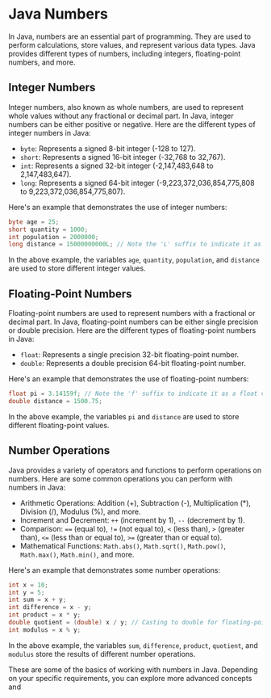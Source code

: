 # Java Numbers

In Java, numbers are an essential part of programming. They are used to perform calculations, store values, and represent various data types. Java provides different types of numbers, including integers, floating-point numbers, and more.

## Integer Numbers

Integer numbers, also known as whole numbers, are used to represent whole values without any fractional or decimal part. In Java, integer numbers can be either positive or negative. Here are the different types of integer numbers in Java:

- `byte`: Represents a signed 8-bit integer (-128 to 127).
- `short`: Represents a signed 16-bit integer (-32,768 to 32,767).
- `int`: Represents a signed 32-bit integer (-2,147,483,648 to 2,147,483,647).
- `long`: Represents a signed 64-bit integer (-9,223,372,036,854,775,808 to 9,223,372,036,854,775,807).

Here's an example that demonstrates the use of integer numbers:

```java
byte age = 25;
short quantity = 1000;
int population = 2000000;
long distance = 15000000000L; // Note the 'L' suffix to indicate it as a long value
```

In the above example, the variables `age`, `quantity`, `population`, and `distance` are used to store different integer values.

## Floating-Point Numbers

Floating-point numbers are used to represent numbers with a fractional or decimal part. In Java, floating-point numbers can be either single precision or double precision. Here are the different types of floating-point numbers in Java:

- `float`: Represents a single precision 32-bit floating-point number.
- `double`: Represents a double precision 64-bit floating-point number.

Here's an example that demonstrates the use of floating-point numbers:

```java
float pi = 3.14159f; // Note the 'f' suffix to indicate it as a float value
double distance = 1500.75;
```

In the above example, the variables `pi` and `distance` are used to store different floating-point values.

## Number Operations

Java provides a variety of operators and functions to perform operations on numbers. Here are some common operations you can perform with numbers in Java:

- Arithmetic Operations: Addition (+), Subtraction (-), Multiplication (*), Division (/), Modulus (%), and more.
- Increment and Decrement: `++` (increment by 1), `--` (decrement by 1).
- Comparison: `==` (equal to), `!=` (not equal to), `<` (less than), `>` (greater than), `<=` (less than or equal to), `>=` (greater than or equal to).
- Mathematical Functions: `Math.abs()`, `Math.sqrt()`, `Math.pow()`, `Math.max()`, `Math.min()`, and more.

Here's an example that demonstrates some number operations:

```java
int x = 10;
int y = 5;
int sum = x + y;
int difference = x - y;
int product = x * y;
double quotient = (double) x / y; // Casting to double for floating-point division
int modulus = x % y;
```

In the above example, the variables `sum`, `difference`, `product`, `quotient`, and `modulus` store the results of different number operations.

These are some of the basics of working with numbers in Java. Depending on your specific requirements, you can explore more advanced concepts and
